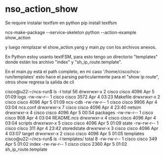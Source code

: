 # nso_action_show

Se require instalar textfsm en python 
pip install textfsm 


ncs-make-package --service-skeleton python --action-example show_action

y luego remplazar el show_action.yang y main.py con los archivos anexos.

En Python estoy usanto textFSM, para esto tengo un directorio "templates" donde están los archivo "index" y "sh_ip_route.template".

En el main.py está el path completo, en mi caso '/home/cisco/ncs-run/templates' esto hace el parsing particularmente para el "show ip route", otros show regresa la salida de cli


cisco@u22:~/ncs-run$ ls -l
total 56
drwxrwxr-x 2 cisco cisco 4096 Apr  5 01:09 logs
-rw-rw-r-- 1 cisco cisco 3572 Apr  4 03:23 Makefile
drwxrwxr-x 2 cisco cisco 4096 Apr  5 01:09 ncs-cdb
-rw-rw-r-- 1 cisco cisco 9906 Apr  4 03:04 ncs.conf
drwxrwxr-x 7 cisco cisco 4096 Apr  4 23:40 netsim
drwxrwxr-x 4 cisco cisco 4096 Apr  5 00:54 packages
-rw-rw-r-- 1 cisco cisco  908 Apr  4 03:04 README.ncs
drwxrwxr-x 4 cisco cisco 4096 Apr  4 03:04 scripts
drwxrwxr-x 5 cisco cisco 4096 Apr  5 01:09 state
-rw-rw-r-- 1 cisco cisco  311 Apr  4 23:42 storedstate
drwxrwxr-x 3 cisco cisco 4096 Apr  4 03:07 target
drwxrwxr-x 2 cisco cisco 4096 Apr  5 01:05 templates
cisco@u22:~/ncs-run$ ls -l templates/
total 8
-rw-rw-r-- 1 cisco cisco  349 Apr  5 01:02 index
-rw-rw-r-- 1 cisco cisco 2360 Apr  5 01:02 sh_ip_route.template
